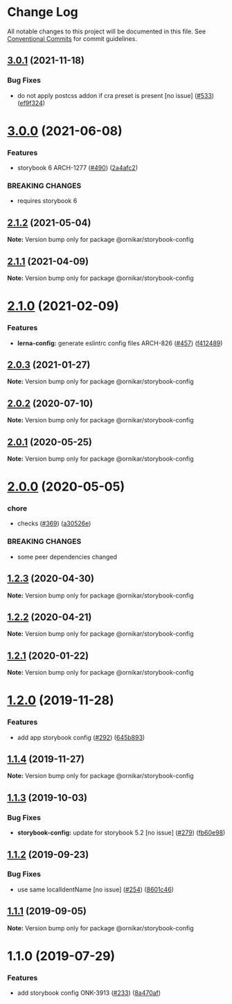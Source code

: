 # Change Log

All notable changes to this project will be documented in this file.
See [Conventional Commits](https://conventionalcommits.org) for commit guidelines.

## [3.0.1](https://github.com/ornikar/shared-configs/compare/@ornikar/storybook-config@3.0.0...@ornikar/storybook-config@3.0.1) (2021-11-18)


### Bug Fixes

* do not apply postcss addon if cra preset is present [no issue] ([#533](https://github.com/ornikar/shared-configs/issues/533)) ([ef9f324](https://github.com/ornikar/shared-configs/commit/ef9f324a77c822557389ae614de5de77607a9d41))





# [3.0.0](https://github.com/ornikar/shared-configs/compare/@ornikar/storybook-config@2.1.2...@ornikar/storybook-config@3.0.0) (2021-06-08)


### Features

* storybook 6 ARCH-1277 ([#490](https://github.com/ornikar/shared-configs/issues/490)) ([2a4afc2](https://github.com/ornikar/shared-configs/commit/2a4afc2f4a10ab61d8ddc7c0ba1e5b2cd3e454af))


### BREAKING CHANGES

* requires storybook 6 





## [2.1.2](https://github.com/ornikar/shared-configs/compare/@ornikar/storybook-config@2.1.1...@ornikar/storybook-config@2.1.2) (2021-05-04)

**Note:** Version bump only for package @ornikar/storybook-config





## [2.1.1](https://github.com/ornikar/shared-configs/compare/@ornikar/storybook-config@2.1.0...@ornikar/storybook-config@2.1.1) (2021-04-09)

**Note:** Version bump only for package @ornikar/storybook-config





# [2.1.0](https://github.com/ornikar/shared-configs/compare/@ornikar/storybook-config@2.0.3...@ornikar/storybook-config@2.1.0) (2021-02-09)


### Features

* **lerna-config:** generate eslintrc config files ARCH-826 ([#457](https://github.com/ornikar/shared-configs/issues/457)) ([f412489](https://github.com/ornikar/shared-configs/commit/f4124895ed15b48519826b16ed515207be97b41c))





## [2.0.3](https://github.com/ornikar/shared-configs/compare/@ornikar/storybook-config@2.0.2...@ornikar/storybook-config@2.0.3) (2021-01-27)

**Note:** Version bump only for package @ornikar/storybook-config





## [2.0.2](https://github.com/ornikar/shared-configs/compare/@ornikar/storybook-config@2.0.1...@ornikar/storybook-config@2.0.2) (2020-07-10)

**Note:** Version bump only for package @ornikar/storybook-config





## [2.0.1](https://github.com/ornikar/shared-configs/compare/@ornikar/storybook-config@2.0.0...@ornikar/storybook-config@2.0.1) (2020-05-25)

**Note:** Version bump only for package @ornikar/storybook-config





# [2.0.0](https://github.com/ornikar/shared-configs/compare/@ornikar/storybook-config@1.2.3...@ornikar/storybook-config@2.0.0) (2020-05-05)


### chore

* checks ([#369](https://github.com/ornikar/shared-configs/issues/369)) ([a30526e](https://github.com/ornikar/shared-configs/commit/a30526e))


### BREAKING CHANGES

* some peer dependencies changed





## [1.2.3](https://github.com/ornikar/shared-configs/compare/@ornikar/storybook-config@1.2.2...@ornikar/storybook-config@1.2.3) (2020-04-30)

**Note:** Version bump only for package @ornikar/storybook-config





## [1.2.2](https://github.com/ornikar/shared-configs/compare/@ornikar/storybook-config@1.2.1...@ornikar/storybook-config@1.2.2) (2020-04-21)

**Note:** Version bump only for package @ornikar/storybook-config





## [1.2.1](https://github.com/ornikar/shared-configs/compare/@ornikar/storybook-config@1.2.0...@ornikar/storybook-config@1.2.1) (2020-01-22)

**Note:** Version bump only for package @ornikar/storybook-config





# [1.2.0](https://github.com/ornikar/shared-configs/compare/@ornikar/storybook-config@1.1.4...@ornikar/storybook-config@1.2.0) (2019-11-28)


### Features

* add app storybook config ([#292](https://github.com/ornikar/shared-configs/issues/292)) ([645b893](https://github.com/ornikar/shared-configs/commit/645b893))





## [1.1.4](https://github.com/ornikar/shared-configs/compare/@ornikar/storybook-config@1.1.3...@ornikar/storybook-config@1.1.4) (2019-11-27)

**Note:** Version bump only for package @ornikar/storybook-config





## [1.1.3](https://github.com/ornikar/shared-configs/compare/@ornikar/storybook-config@1.1.2...@ornikar/storybook-config@1.1.3) (2019-10-03)


### Bug Fixes

* **storybook-config:** update for storybook 5.2 [no issue] ([#279](https://github.com/ornikar/shared-configs/issues/279)) ([fb60e98](https://github.com/ornikar/shared-configs/commit/fb60e98))





## [1.1.2](https://github.com/ornikar/shared-configs/compare/@ornikar/storybook-config@1.1.1...@ornikar/storybook-config@1.1.2) (2019-09-23)


### Bug Fixes

* use same localIdentName [no issue] ([#254](https://github.com/ornikar/shared-configs/issues/254)) ([8601c46](https://github.com/ornikar/shared-configs/commit/8601c46))





## [1.1.1](https://github.com/ornikar/shared-configs/compare/@ornikar/storybook-config@1.1.0...@ornikar/storybook-config@1.1.1) (2019-09-05)

**Note:** Version bump only for package @ornikar/storybook-config





# 1.1.0 (2019-07-29)


### Features

* add storybook config ONK-3913 ([#233](https://github.com/ornikar/shared-configs/issues/233)) ([8a470af](https://github.com/ornikar/shared-configs/commit/8a470af))
